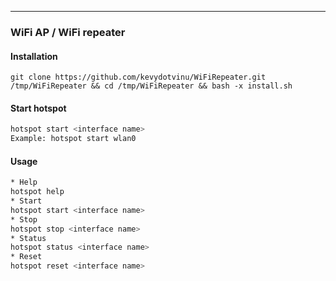---

### WiFi AP / WiFi repeater

#### Installation
```baah
git clone https://github.com/kevydotvinu/WiFiRepeater.git /tmp/WiFiRepeater && cd /tmp/WiFiRepeater && bash -x install.sh
```

#### Start hotspot
```bash
hotspot start <interface name>
Example: hotspot start wlan0
```

#### Usage
```bash
* Help  
hotspot help
* Start  
hotspot start <interface name>
* Stop  
hotspot stop <interface name>
* Status  
hotspot status <interface name>
* Reset  
hotspot reset <interface name>
```
